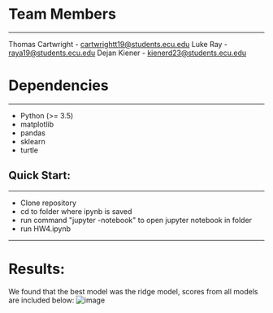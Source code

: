 # Team Members
___
Thomas Cartwright - cartwrightt19@students.ecu.edu
Luke Ray - raya19@students.ecu.edu
Dejan Kiener - kienerd23@students.ecu.edu

# Dependencies
___
- Python (>= 3.5)
- matplotlib
- pandas
- sklearn
- turtle

## Quick Start:

---
- Clone repository
- cd to folder where ipynb is saved
- run command "jupyter -notebook" to open jupyter notebook in folder
- run HW4.ipynb
---

# Results:
We found that the best model was the ridge model, scores from all models are included below:
![image](https://github.com/cartwrightt19/CSCI_4120/assets/81665471/8935668c-0142-48df-abbd-b72db7330ae8)
